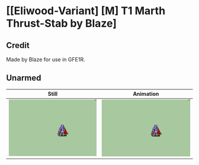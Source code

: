 # [\[Eliwood-Variant\] \[M\] T1 Marth Thrust-Stab by Blaze]

## Credit

Made by Blaze for use in GFE1R.

## Unarmed

| Still | Animation |
| :---: | :-------: |
| ![Unarmed still](./Unarmed_000.png) | ![Unarmed animation](./Unarmed.gif) |
